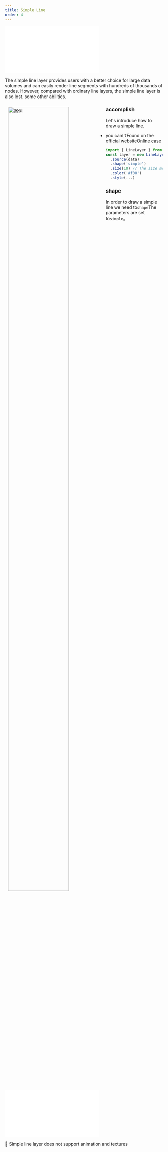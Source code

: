 ```yaml
---
title: Simple Line
order: 4
---
```


<embed src="@/docs/common/style.md"></embed>

The simple line layer provides users with a better choice for large data volumes and can easily render line segments with hundreds of thousands of nodes. However, compared with ordinary line layers, the simple line layer is also lost. some other abilities.

<div>
  <div style="width:60%;float:left; margin: 10px;">
    <img  width="80%" alt="案例" src='https://gw.alipayobjects.com/mdn/rms_816329/afts/img/A*HulgSKEJAKMAAAAAAAAAAAAAARQnAQ'>
  </div>
</div>

### accomplish

Let's introduce how to draw a simple line.

* you can`L7`Found on the official website[Online case](/examples/gallery/animate#grid)

```javascript
import { LineLayer } from '@antv/l7';
const layer = new LineLayer()
  .source(data)
  .shape('simple')
  .size(10) // The size method does not take effect. The line width is always 1px.
  .color('#f00')
  .style(...)
```

### shape

In order to draw a simple line we need to`shape`The parameters are set to`simple`。

<embed src="@/docs/common/features/linear.zh.md"></embed>

🌟 Simple line layer does not support animation and textures
